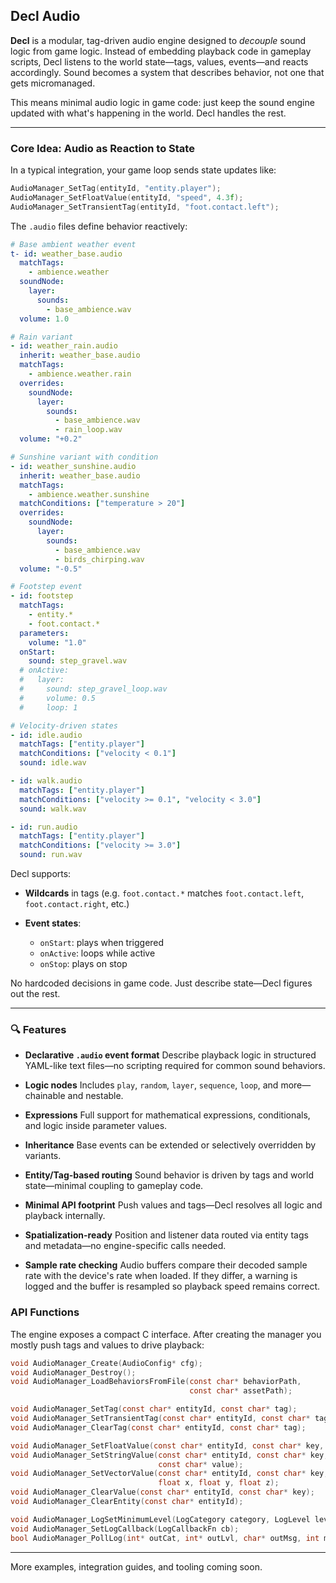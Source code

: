 ## Decl Audio

**Decl** is a modular, tag-driven audio engine designed to *decouple* sound logic from game logic. Instead of embedding playback code in gameplay scripts, Decl listens to the world state—tags, values, events—and reacts accordingly. Sound becomes a system that describes behavior, not one that gets micromanaged.

This means minimal audio logic in game code: just keep the sound engine updated with what's happening in the world. Decl handles the rest.

---

### Core Idea: Audio as Reaction to State

In a typical integration, your game loop sends state updates like:

```cpp
AudioManager_SetTag(entityId, "entity.player");
AudioManager_SetFloatValue(entityId, "speed", 4.3f);
AudioManager_SetTransientTag(entityId, "foot.contact.left");
```

The `.audio` files define behavior reactively:

```yaml
# Base ambient weather event
t- id: weather_base.audio
  matchTags:
    - ambience.weather
  soundNode:
    layer:
      sounds:
        - base_ambience.wav
  volume: 1.0

# Rain variant
- id: weather_rain.audio
  inherit: weather_base.audio
  matchTags:
    - ambience.weather.rain
  overrides:
    soundNode:
      layer:
        sounds:
          - base_ambience.wav
          - rain_loop.wav
  volume: "+0.2"

# Sunshine variant with condition
- id: weather_sunshine.audio
  inherit: weather_base.audio
  matchTags:
    - ambience.weather.sunshine
  matchConditions: ["temperature > 20"]
  overrides:
    soundNode:
      layer:
        sounds:
          - base_ambience.wav
          - birds_chirping.wav
  volume: "-0.5"

# Footstep event
- id: footstep
  matchTags:
    - entity.*
    - foot.contact.*
  parameters:
    volume: "1.0"
  onStart:
    sound: step_gravel.wav
  # onActive:
  #   layer:
  #     sound: step_gravel_loop.wav
  #     volume: 0.5
  #     loop: 1

# Velocity-driven states
- id: idle.audio
  matchTags: ["entity.player"]
  matchConditions: ["velocity < 0.1"]
  sound: idle.wav

- id: walk.audio
  matchTags: ["entity.player"]
  matchConditions: ["velocity >= 0.1", "velocity < 3.0"]
  sound: walk.wav

- id: run.audio
  matchTags: ["entity.player"]
  matchConditions: ["velocity >= 3.0"]
  sound: run.wav
```

Decl supports:

* **Wildcards** in tags (e.g. `foot.contact.*` matches `foot.contact.left`, `foot.contact.right`, etc.)
* **Event states**:

  * `onStart`: plays when triggered
  * `onActive`: loops while active
  * `onStop`: plays on stop

No hardcoded decisions in game code. Just describe state—Decl figures out the rest.

---

### 🔍 Features

* **Declarative `.audio` event format**
  Describe playback logic in structured YAML-like text files—no scripting required for common sound behaviors.

* **Logic nodes**
  Includes `play`, `random`, `layer`, `sequence`, `loop`, and more—chainable and nestable.

* **Expressions**
  Full support for mathematical expressions, conditionals, and logic inside parameter values.

* **Inheritance**
  Base events can be extended or selectively overridden by variants.

* **Entity/Tag-based routing**
  Sound behavior is driven by tags and world state—minimal coupling to gameplay code.

* **Minimal API footprint**
  Push values and tags—Decl resolves all logic and playback internally.

* **Spatialization-ready**
  Position and listener data routed via entity tags and metadata—no engine-specific calls needed.

* **Sample rate checking**
  Audio buffers compare their decoded sample rate with the device's rate when loaded. If they differ, a warning is logged and the buffer is resampled so playback speed remains correct.


### API Functions

The engine exposes a compact C interface. After creating the manager you mostly
push tags and values to drive playback:

````c
void AudioManager_Create(AudioConfig* cfg);
void AudioManager_Destroy();
void AudioManager_LoadBehaviorsFromFile(const char* behaviorPath,
                                        const char* assetPath);

void AudioManager_SetTag(const char* entityId, const char* tag);
void AudioManager_SetTransientTag(const char* entityId, const char* tag);
void AudioManager_ClearTag(const char* entityId, const char* tag);

void AudioManager_SetFloatValue(const char* entityId, const char* key, float value);
void AudioManager_SetStringValue(const char* entityId, const char* key,
                                 const char* value);
void AudioManager_SetVectorValue(const char* entityId, const char* key,
                                 float x, float y, float z);
void AudioManager_ClearValue(const char* entityId, const char* key);
void AudioManager_ClearEntity(const char* entityId);

void AudioManager_LogSetMinimumLevel(LogCategory category, LogLevel level);
void AudioManager_SetLogCallback(LogCallbackFn cb);
bool AudioManager_PollLog(int* outCat, int* outLvl, char* outMsg, int maxLen);

````

---

More examples, integration guides, and tooling coming soon.
